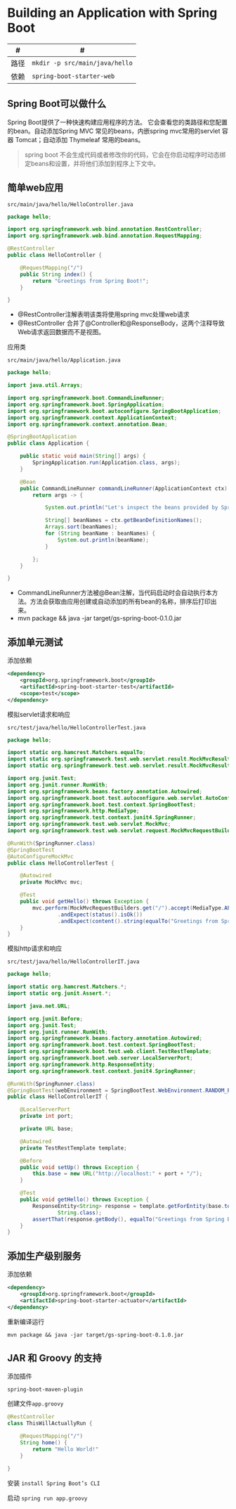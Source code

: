 # Building an Application with Spring Boot


 #|#
--|--
路径|`mkdir -p src/main/java/hello`
依赖|`spring-boot-starter-web`


## Spring Boot可以做什么

Spring Boot提供了一种快速构建应用程序的方法。 它会查看您的类路径和您配置的bean。自动添加Spring MVC 常见的beans，内嵌spring mvc常用的servlet 容器 Tomcat；自动添加 Thymeleaf 常用的beans。
>spring boot 不会生成代码或者修改你的代码，它会在你启动程序时动态绑定beans和设置，并将他们添加到程序上下文中。

## 简单web应用

`src/main/java/hello/HelloController.java`

```java
package hello;

import org.springframework.web.bind.annotation.RestController;
import org.springframework.web.bind.annotation.RequestMapping;

@RestController
public class HelloController {

    @RequestMapping("/")
    public String index() {
        return "Greetings from Spring Boot!";
    }

}
```
- @RestController注解表明该类将使用spring mvc处理web请求
- @RestController 合并了@Controller和@ResponseBody，这两个注释导致Web请求返回数据而不是视图。


应用类

`src/main/java/hello/Application.java`

```java
package hello;

import java.util.Arrays;

import org.springframework.boot.CommandLineRunner;
import org.springframework.boot.SpringApplication;
import org.springframework.boot.autoconfigure.SpringBootApplication;
import org.springframework.context.ApplicationContext;
import org.springframework.context.annotation.Bean;

@SpringBootApplication
public class Application {

    public static void main(String[] args) {
        SpringApplication.run(Application.class, args);
    }

    @Bean
    public CommandLineRunner commandLineRunner(ApplicationContext ctx) {
        return args -> {

            System.out.println("Let's inspect the beans provided by Spring Boot:");

            String[] beanNames = ctx.getBeanDefinitionNames();
            Arrays.sort(beanNames);
            for (String beanName : beanNames) {
                System.out.println(beanName);
            }

        };
    }

}
```
- CommandLineRunner方法被@Bean注解，当代码启动时会自动执行本方法。方法会获取由应用创建或自动添加的所有bean的名称，排序后打印出来。
- mvn package && java -jar target/gs-spring-boot-0.1.0.jar

## 添加单元测试

添加依赖

```xml
<dependency>
    <groupId>org.springframework.boot</groupId>
    <artifactId>spring-boot-starter-test</artifactId>
    <scope>test</scope>
</dependency>
```

模拟servlet请求和响应

`src/test/java/hello/HelloControllerTest.java`

```java
package hello;

import static org.hamcrest.Matchers.equalTo;
import static org.springframework.test.web.servlet.result.MockMvcResultMatchers.content;
import static org.springframework.test.web.servlet.result.MockMvcResultMatchers.status;

import org.junit.Test;
import org.junit.runner.RunWith;
import org.springframework.beans.factory.annotation.Autowired;
import org.springframework.boot.test.autoconfigure.web.servlet.AutoConfigureMockMvc;
import org.springframework.boot.test.context.SpringBootTest;
import org.springframework.http.MediaType;
import org.springframework.test.context.junit4.SpringRunner;
import org.springframework.test.web.servlet.MockMvc;
import org.springframework.test.web.servlet.request.MockMvcRequestBuilders;

@RunWith(SpringRunner.class)
@SpringBootTest
@AutoConfigureMockMvc
public class HelloControllerTest {

    @Autowired
    private MockMvc mvc;

    @Test
    public void getHello() throws Exception {
        mvc.perform(MockMvcRequestBuilders.get("/").accept(MediaType.APPLICATION_JSON))
                .andExpect(status().isOk())
                .andExpect(content().string(equalTo("Greetings from Spring Boot!")));
    }
}
```



模拟http请求和响应

`src/test/java/hello/HelloControllerIT.java`

```java
package hello;

import static org.hamcrest.Matchers.*;
import static org.junit.Assert.*;

import java.net.URL;

import org.junit.Before;
import org.junit.Test;
import org.junit.runner.RunWith;
import org.springframework.beans.factory.annotation.Autowired;
import org.springframework.boot.test.context.SpringBootTest;
import org.springframework.boot.test.web.client.TestRestTemplate;
import org.springframework.boot.web.server.LocalServerPort;
import org.springframework.http.ResponseEntity;
import org.springframework.test.context.junit4.SpringRunner;

@RunWith(SpringRunner.class)
@SpringBootTest(webEnvironment = SpringBootTest.WebEnvironment.RANDOM_PORT)
public class HelloControllerIT {

    @LocalServerPort
    private int port;

    private URL base;

    @Autowired
    private TestRestTemplate template;

    @Before
    public void setUp() throws Exception {
        this.base = new URL("http://localhost:" + port + "/");
    }

    @Test
    public void getHello() throws Exception {
        ResponseEntity<String> response = template.getForEntity(base.toString(),
                String.class);
        assertThat(response.getBody(), equalTo("Greetings from Spring Boot!"));
    }
}
```

## 添加生产级别服务

添加依赖

```xml
<dependency>
    <groupId>org.springframework.boot</groupId>
    <artifactId>spring-boot-starter-actuator</artifactId>
</dependency>
```

重新编译运行

`mvn package && java -jar target/gs-spring-boot-0.1.0.jar`

## JAR 和 Groovy 的支持

添加插件

`spring-boot-maven-plugin`

创建文件`app.groovy`

```java
@RestController
class ThisWillActuallyRun {

    @RequestMapping("/")
    String home() {
        return "Hello World!"
    }

}
```

安装 `install Spring Boot’s CLI`

启动 `spring run app.groovy`
